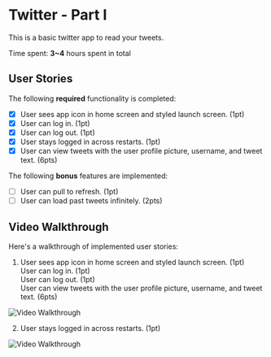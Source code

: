 # Twitter - Part I

This is a basic twitter app to read your tweets.

Time spent: **3~4** hours spent in total

## User Stories

The following **required** functionality is completed:

- [x] User sees app icon in home screen and styled launch screen. (1pt)
- [x] User can log in. (1pt)
- [x] User can log out. (1pt)
- [x] User stays logged in across restarts. (1pt)
- [x] User can view tweets with the user profile picture, username, and tweet text. (6pts)

The following **bonus** features are implemented:

- [ ] User can pull to refresh. (1pt)
- [ ] User can load past tweets infinitely. (2pts)

## Video Walkthrough

Here's a walkthrough of implemented user stories:

1. User sees app icon in home screen and styled launch screen. (1pt)  
User can log in. (1pt)  
User can log out. (1pt)  
User can view tweets with the user profile picture, username, and tweet text. (6pts)  

<img src='http://g.recordit.co/QBRRtE31Ne.gif' title='Video Walkthrough1' width='' alt='Video Walkthrough' />

2. User stays logged in across restarts. (1pt)

<img src='http://g.recordit.co/ty3sFKpOIu.gif' title='Video Walkthrough2' width='' alt='Video Walkthrough' />


